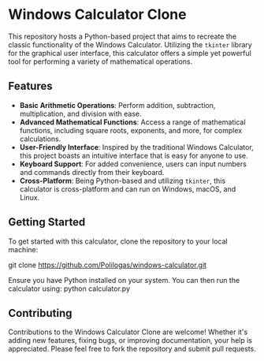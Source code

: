 # Windows Calculator Clone

This repository hosts a Python-based project that aims to recreate the classic functionality of the Windows Calculator. Utilizing the `tkinter` library for the graphical user interface, this calculator offers a simple yet powerful tool for performing a variety of mathematical operations.

## Features

- **Basic Arithmetic Operations**: Perform addition, subtraction, multiplication, and division with ease.
- **Advanced Mathematical Functions**: Access a range of mathematical functions, including square roots, exponents, and more, for complex calculations.
- **User-Friendly Interface**: Inspired by the traditional Windows Calculator, this project boasts an intuitive interface that is easy for anyone to use.
- **Keyboard Support**: For added convenience, users can input numbers and commands directly from their keyboard.
- **Cross-Platform**: Being Python-based and utilizing `tkinter`, this calculator is cross-platform and can run on Windows, macOS, and Linux.

## Getting Started

To get started with this calculator, clone the repository to your local machine:

git clone https://github.com/Polilogas/windows-calculator.git


Ensure you have Python installed on your system. You can then run the calculator using:
python calculator.py


## Contributing

Contributions to the Windows Calculator Clone are welcome! Whether it's adding new features, fixing bugs, or improving documentation, your help is appreciated. Please feel free to fork the repository and submit pull requests.
